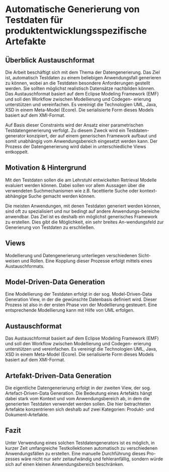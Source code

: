# Automatische Generierung von Testdaten für produktentwicklungsspezifische Artefakte

## Überblick Austauschformat
Die Arbeit beschäftigt sich mit dem Thema der Datengenerierung. Das
Ziel ist, automatisch Testdaten zu einem beliebigen Anwendungsfall
generieren zu können, wobei an die Testdaten besondere Anforderungen
gestellt werden. Sie sollten möglichst realistisch Datensätze nachbilden
können. Das Austauschformat basiert auf dem Eclipse Modeling Framework
(EMF) und soll den Workflow zwischen Modellierung und Codegen-
erierung unterstützen und vereinfachen. Es vereinigt die Technologien
UML, Java, XSD in einem Meta-Model (Ecore). Die serialisierte Form
dieses Models basiert auf dem XMI-Format.

Auf Basis dieser Constraints wird der Ansatz einer parametrischen
Testdatengenerierung verfolgt. Zu diesem Zweck wird ein Testdaten-
generator konzipiert, der auf einem generischen Framework aufbaut und
somit unabhängig vom Anwendungsbereich eingesetzt werden kann. Der
Prozess der Datengenerierung wird dabei in unterschiedliche Views
entkoppelt.


## Motivation & Hintergrund
Mit den Testdaten sollen die am Lehrstuhl entwickelten Retrieval Modelle
evaluiert werden können. Dabei sollen vor allem Aussagen über die
verwendeten Suchmechanismen wie z.B. facettierte Suche oder kontext-
abhängige Suche gemacht werden können.

Die meisten Anwendungen, mit denen Testdaten generiert werden
können, sind oft zu spezialisiert und nur bedingt auf andere
Anwendungs-bereiche anwendbar. Das Ziel ist es deshalb ein möglichst
generisches Framework zu erstellen. Dies gibt die Möglichkeit, ein sehr
breites An-wendungsfeld zur Generierung von Testdaten zu erschließen.

## Views
Modellierung und Datengenerierung unterliegen verschiedenen Sicht-
weisen und Rollen. Eine Kopplung dieser Prozesse erfolgt mittels eines
Austauschformats.


## Model-Driven-Data Generation
Eine Modellierung der Testdaten erfolgt in der sog. Model-Driven-Data
Generation View, in der die gewünschte Datenbasis definiert wird. Dieser
Prozess ist also in der ersten Phase von der Modellierung gesteuert.
Eine entsprechende Modellierung kann mit Hilfe von UML erfolgen.


## Austauschformat
Das Austauschformat basiert auf dem Eclipse Modeling Framework
(EMF) und soll den Workflow zwischen Modellierung und Codegen-
erierung unterstützen und vereinfachen. Es vereinigt die Technologien
UML, Java, XSD in einem Meta-Model (Ecore). Die serialisierte Form
dieses Models basiert auf dem XMI-Format.


## Artefakt-Driven-Data Generation
Die eigentliche Datengenerierung erfolgt in der zweiten View, der sog.
Artefact-Driven-Data Generation. Die Bedeutung eines Artefakts hängt
dabei stark vom Kontext und vom Anwendungsbereich ab, in dem die
generierten Testdaten verwendet werden sollen.
Die hier betrachteten Artefakte konzentrieren sich deshalb auf zwei
Kategorien: Produkt- und Dokument-Artefakte.


## Fazit
Unter Verwendung eines solchen Testdatengenerators ist es möglich, in
kurzer Zeit umfangreiche Testkollektionen automatisch zu verschiedenen
Anwendungsfällen zu erstellen. Eine manuelle Durchführung dieses Pro-
zesses wäre nicht nur sehr zeitaufwändig und fehleranfällig, sondern
würde sich auf einen kleinen Anwendungsbereich beschränken.

